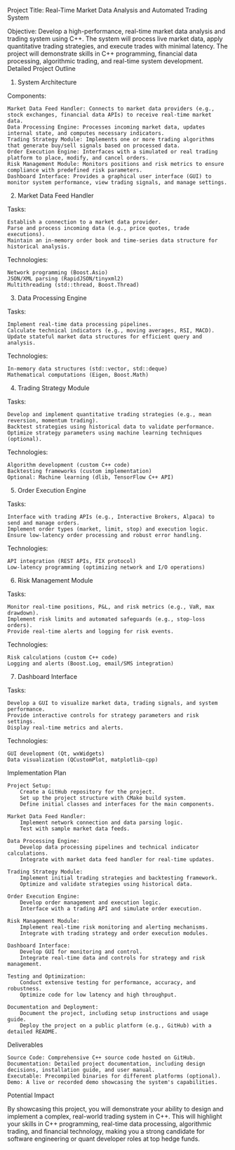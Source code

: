 Project Title: Real-Time Market Data Analysis and Automated Trading System

Objective:
Develop a high-performance, real-time market data analysis and trading system using C++. The system will process live market data, apply quantitative trading strategies, and execute trades with minimal latency. The project will demonstrate skills in C++ programming, financial data processing, algorithmic trading, and real-time system development.
Detailed Project Outline
1. System Architecture

Components:

    Market Data Feed Handler: Connects to market data providers (e.g., stock exchanges, financial data APIs) to receive real-time market data.
    Data Processing Engine: Processes incoming market data, updates internal state, and computes necessary indicators.
    Trading Strategy Module: Implements one or more trading algorithms that generate buy/sell signals based on processed data.
    Order Execution Engine: Interfaces with a simulated or real trading platform to place, modify, and cancel orders.
    Risk Management Module: Monitors positions and risk metrics to ensure compliance with predefined risk parameters.
    Dashboard Interface: Provides a graphical user interface (GUI) to monitor system performance, view trading signals, and manage settings.

2. Market Data Feed Handler

Tasks:

    Establish a connection to a market data provider.
    Parse and process incoming data (e.g., price quotes, trade executions).
    Maintain an in-memory order book and time-series data structure for historical analysis.

Technologies:

    Network programming (Boost.Asio)
    JSON/XML parsing (RapidJSON/tinyxml2)
    Multithreading (std::thread, Boost.Thread)

3. Data Processing Engine

Tasks:

    Implement real-time data processing pipelines.
    Calculate technical indicators (e.g., moving averages, RSI, MACD).
    Update stateful market data structures for efficient query and analysis.

Technologies:

    In-memory data structures (std::vector, std::deque)
    Mathematical computations (Eigen, Boost.Math)

4. Trading Strategy Module

Tasks:

    Develop and implement quantitative trading strategies (e.g., mean reversion, momentum trading).
    Backtest strategies using historical data to validate performance.
    Optimize strategy parameters using machine learning techniques (optional).

Technologies:

    Algorithm development (custom C++ code)
    Backtesting frameworks (custom implementation)
    Optional: Machine learning (dlib, TensorFlow C++ API)

5. Order Execution Engine

Tasks:

    Interface with trading APIs (e.g., Interactive Brokers, Alpaca) to send and manage orders.
    Implement order types (market, limit, stop) and execution logic.
    Ensure low-latency order processing and robust error handling.

Technologies:

    API integration (REST APIs, FIX protocol)
    Low-latency programming (optimizing network and I/O operations)

6. Risk Management Module

Tasks:

    Monitor real-time positions, P&L, and risk metrics (e.g., VaR, max drawdown).
    Implement risk limits and automated safeguards (e.g., stop-loss orders).
    Provide real-time alerts and logging for risk events.

Technologies:

    Risk calculations (custom C++ code)
    Logging and alerts (Boost.Log, email/SMS integration)

7. Dashboard Interface

Tasks:

    Develop a GUI to visualize market data, trading signals, and system performance.
    Provide interactive controls for strategy parameters and risk settings.
    Display real-time metrics and alerts.

Technologies:

    GUI development (Qt, wxWidgets)
    Data visualization (QCustomPlot, matplotlib-cpp)

Implementation Plan

    Project Setup:
        Create a GitHub repository for the project.
        Set up the project structure with CMake build system.
        Define initial classes and interfaces for the main components.

    Market Data Feed Handler:
        Implement network connection and data parsing logic.
        Test with sample market data feeds.

    Data Processing Engine:
        Develop data processing pipelines and technical indicator calculations.
        Integrate with market data feed handler for real-time updates.

    Trading Strategy Module:
        Implement initial trading strategies and backtesting framework.
        Optimize and validate strategies using historical data.

    Order Execution Engine:
        Develop order management and execution logic.
        Interface with a trading API and simulate order execution.

    Risk Management Module:
        Implement real-time risk monitoring and alerting mechanisms.
        Integrate with trading strategy and order execution modules.

    Dashboard Interface:
        Develop GUI for monitoring and control.
        Integrate real-time data and controls for strategy and risk management.

    Testing and Optimization:
        Conduct extensive testing for performance, accuracy, and robustness.
        Optimize code for low latency and high throughput.

    Documentation and Deployment:
        Document the project, including setup instructions and usage guide.
        Deploy the project on a public platform (e.g., GitHub) with a detailed README.

Deliverables

    Source Code: Comprehensive C++ source code hosted on GitHub.
    Documentation: Detailed project documentation, including design decisions, installation guide, and user manual.
    Executable: Precompiled binaries for different platforms (optional).
    Demo: A live or recorded demo showcasing the system's capabilities.

Potential Impact

By showcasing this project, you will demonstrate your ability to design and implement a complex, real-world trading system in C++. This will highlight your skills in C++ programming, real-time data processing, algorithmic trading, and financial technology, making you a strong candidate for software engineering or quant developer roles at top hedge funds.